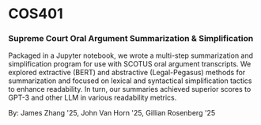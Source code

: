 # COS401
### Supreme Court Oral Argument Summarization & Simplification

Packaged in a Jupyter notebook, we wrote a multi-step summarization and simplification program for use with SCOTUS oral argument transcripts. We explored extractive (BERT) and abstractive (Legal-Pegasus) methods for summarization and focused on lexical and syntactical simplification tactics to enhance readability. In turn, our summaries achieved superior scores to GPT-3 and other LLM in various readability metrics.

By: James Zhang '25, John Van Horn '25, Gillian Rosenberg '25
